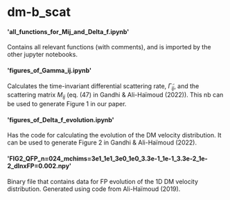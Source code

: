 # dm-b_scat
#### 'all_functions_for_Mij_and_Delta_f.ipynb'
Contains all relevant functions (with comments), and is imported by the other jupyter notebooks.

#### 'figures_of_Gamma_ij.ipynb'
Calculates the time-invariant differential scattering rate, $\widetilde\Gamma_{ij}$, and the 
scattering matrix $M_{ij}$ (eq. (47) in Gandhi & Ali-Haïmoud (2022)). This nb can be used to 
generate Figure 1 in our paper.

#### 'figures_of_Delta_f_evolution.ipynb'
Has the code for calculating the evolution of the DM velocity distribution. It can be used
to generate Figure 2 in Gandhi & Ali-Haïmoud (2022).

#### 'FIG2_QFP_n=024_mchims=3e1_1e1_3e0_1e0_3.3e-1_1e-1_3.3e-2_1e-2_dlnxFP=0.002.npy'
Binary file that contains data for FP evolution of the 1D DM velocity distribution. Generated using code from Ali-Haïmoud (2019).
